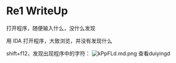 # Re1 WriteUp
打开程序，随便输入什么，没什么发现

用 IDA 打开程序，大致浏览，并没有发现什么

shift+f12，发现出现程序中的字符：
![kPpFLd.md.png](https://s2.ax1x.com/2019/01/20/kPpFLd.md.png)
查看duiyingd
<!--stackedit_data:
eyJoaXN0b3J5IjpbMTI4Mjk2MjY1MCwxMTI1NzY1NTg4LDU1Mj
MxNjYyNV19
-->